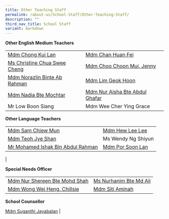 ```yaml
---
title: Other Teaching Staff
permalink: /about-us/School-Staff/Other-Teaching-Staff/
description: ""
third_nav_title: School Staff
variant: markdown
---
```

**Other English Medium Teachers**



|  |  | 
| -------- | -------- |
| [Mdm Chong Kui Lan](mailto:chong_kui_lan@moe.edu.sg)|[Mdm Chan Huan Fei](mailto:chan_huan_fei@moe.edu.sg)
|[Ms Christine Chua Swee Cheng](mailto:christine_chua_swee_cheng@moe.edu.sg)|[Mdm Choo Choon Mui, Jenny](mailto:choo_choon_mui@moe.edu.sg)
|[Mdm Norazlin Binte Ab Rahman](mailto:norazlin_ab_rahman@moe.edu.sg)  |[Mdm Lim Geok Hoon](mailto:lim_geok_hoonn@moe.edu.sg)
|[Mdm Nadia  Bte Mochtar](mailto:nadia_mochtar@moe.edu.sg) | [Mdm Nur Aisha Bte Abdul Ghafar](mailto:nur_aisha_abdul_ghafar@moe.edu.sg)| 
Mr Low Boon Siang | Mdm Wee Cher Ying Grace

**Other Language Teachers**

|  |  | 
| -------- | -------- |
|[Mdm Sam Chiew Mun](mailto:sam_chiew_mun@moe.edu.sg)|[Mdm Hew Lee Lee](mailto:hew_lee_lee@moe.edu.sg)
| [Mdm Teoh Jye Shan](mailto:teoh_jye_shan@moe.edu.sg)| Ms Wendy Ng Shiyun
|[Mr Mohamed Ishak Bin Abdul Rahman](mailto:mohd_ishak_abdul_rahman@moe.edu.sg)|[Mdm Por Soon Lan](mailto:por_soon_lan@moe.edu.sg)
| 


**Special Needs Officer**

|  |  | 
| -------- | -------- |
|[Mdm Nur Shereen Bte Mohd Shah](mailto:nur_shereen_mohamed_shah@moe.edu.sg)|[Ms Nurhanim Bte Md Ali](mailto:nurhanim_mohd_ali@moe.edu.sg)
|[Mdm Wong Wei Heng, Chillsie](mailto:wong_wei_heng_chillsie@moe.edu.sg)|[Mdm Siti Aminah](mailto:siti_aminah_mahfud@moe.edu.sg)

**School Counsellor**

[Mdm Suganthi Jayabalan](mailto:suganthi_jayabalan@moe.edu.sg) |